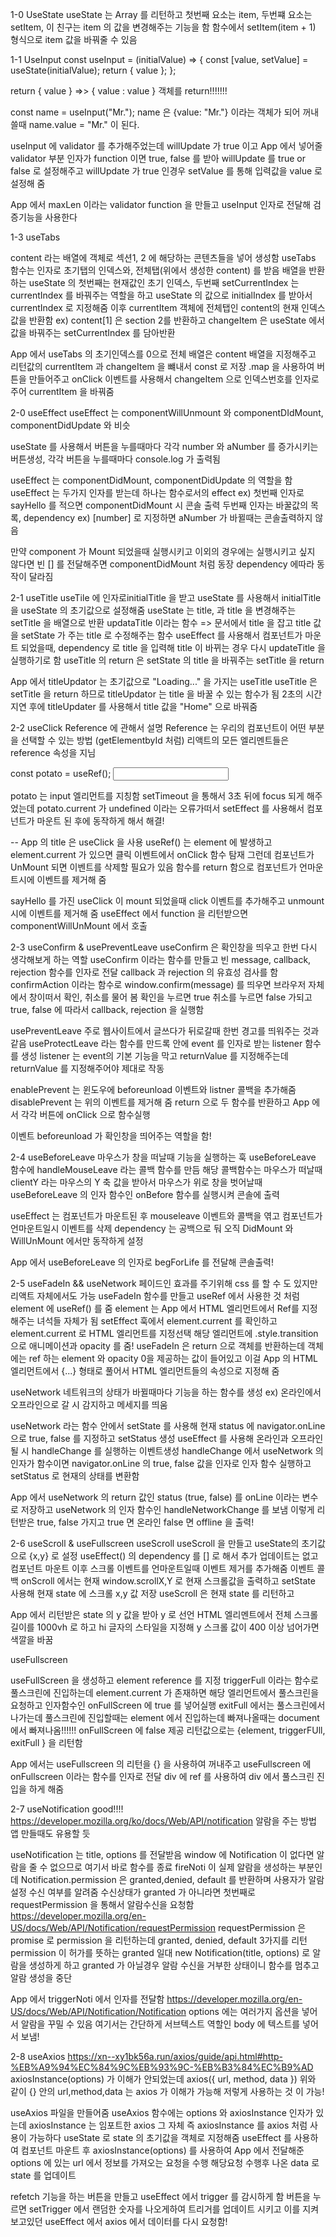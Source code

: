 1-0 UseState
useState 는 Array 를 리턴하고 첫번째 요소는 item, 두번쨰 요소는 setItem, 이 친구는 item 의 값을 변경해주는 기능을 함
함수에서 setItem(item + 1) 형식으로 item 값을 바꿔줄 수 있음

1-1 UseInput
const useInput = (initialValue) => {
const [value, setValue] = useState(initialValue);
return { value };
};

return { value } =>> { value : value } 객체를 return!!!!!!!

const name = useInput("Mr.");
name 은 {value: "Mr."} 이라는 객체가 되어 꺼내쓸때 name.value = "Mr." 이 된다.

useInput 에 validator 를 추가해주었는데 willUpdate 가 true 이고
App 에서 넣어줄 validator 부분 인자가 function 이면 true, false 를 받아 willUpdate 를 true or false 로 설정해주고 willUpdate 가 true 인경우 setValue 를 통해 입력값을 value 로 설정해 줌

App 에서 maxLen 이라는 validator function 을 만들고 useInput 인자로 전달해 검증기능을 사용한다

1-3 useTabs

content 라는 배열에 객체로 섹션1, 2 에 해당하는 콘텐츠들을 넣어 생성함
useTabs 함수는 인자로 초기탭의 인덱스와, 전체탭(위에서 생성한 content) 를 받음
배열을 반환하는 useState 의 첫번째는 현재값인 초기 인덱스, 두번째 setCurrentIndex 는 currentIndex 를 바꿔주는 역할을 하고
useState 의 값으로 initialIndex 를 받아서 currentIndex 로 지정해줌
이후 currentItem 객체에 전체탭인 content의 현재 인덱스 값을 반환함 ex) content[1] 은 section 2를 반환하고
changeItem 은 useState 에서 값을 바꿔주는 setCurrentIndex 를 담아반환

App 에서 useTabs 의 초기인덱스를 0으로 전체 배열은 content 배열을 지정해주고 리턴값의 currentItem 과 changeItem 을 뺴내서 const 로 저장
.map 을 사용하여 버튼을 만들어주고 onClick 이벤트를 사용해서 changeItem 으로 인덱스번호를 인자로 주어 currentItem 을 바꿔줌

2-0 useEffect
useEffect 는 componentWillUnmount 와 componentDIdMount, componentDidUpdate 와 비슷

useState 를 사용해서 버튼을 누를때마다 각각 number 와 aNumber 를 증가시키는 버튼생성, 각각 버튼을 누를때마다 console.log 가 출력됨

useEffect 는 componentDidMount, componentDidUpdate 의 역할을 함
useEffect 는 두가지 인자를 받는데 하나는 함수로서의 effect ex) 첫번째 인자로 sayHello 를 적으면 componentDidMount 시 콘솔 출력
두번째 인자는 바꿀값의 목록, dependency ex) [number] 로 지정하면 aNumber 가 바뀔때는 콘솔출력하지 않음

만약 component 가 Mount 되었을때 실행시키고 이외의 경우에는 실행시키고 싶지 않다면 빈 [] 를 전달해주면 componentDidMount 처럼 동장
dependency 에따라 동작이 달라짐

2-1 useTitle
useTile 에 인자로initialTitle 을 받고 useState 를 사용해서 initialTitle 을 useState 의 초기값으로 설정해줌
useState 는 title, 과 title 을 변경해주는 setTitle 을 배열으로 반환
updataTitle 이라는 함수 => 문서에서 title 을 잡고 title 값을 setState 가 주는 title 로 수정해주는 함수
useEffect 를 사용해서 컴포넌트가 마운트 되었을때, dependency 로 title 을 입력해 title 이 바뀌는 경우 다시 updateTitle 을 실행하기로 함
useTitle 의 return 은 setState 의 title 을 바꿔주는 setTitle 을 return

App 에서 titleUpdator 는 초기값으로 "Loading..." 을 가지는 useTitle
useTitle 은 setTitle 을 return 하므로 titleUpdator 는 title 을 바꿀 수 있는 함수가 됨
2초의 시간지연 후에 titleUpdater 를 사용해서 title 값을 "Home" 으로 바꿔줌

2-2 useClick
Reference 에 관해서 설명
Reference 는 우리의 컴포넌트이 어떤 부분을 선택할 수 있는 방법 (getElementbyId 처럼)
리액트의 모든 엘리멘트들은 reference 속성을 지님

const potato = useRef();
<input ref={potato} />

potato 는 input 엘리먼트를 지칭함
setTimeout 을 통해서 3초 뒤에 focus 되게 해주었는데 potato.current 가 undefined 이라는 오류가떠서
setEffect 를 사용해서 컴포넌트가 마운트 된 후에 동작하게 해서 해결!

--
App 의 title 은 useClick 을 사용 useRef() 는 element 에 발생하고 element.current 가 있으면 클릭 이벤트에서 onClick 함수 탐재
그런데 컴포넌트가 UnMount 되면 이벤트를 삭제할 필요가 있음
함수를 return 함으로 컴포넌트가 언마운트시에 이벤트를 제거해 줌

sayHello 를 가진 useClick 이 mount 되었을때 click 이벤트를 추가해주고
unmount 시에 이벤트를 제거해 줌
useEffect 에서 function 을 리턴받으면 componentWillUnMount 에서 호출

2-3 useConfirm & usePreventLeave
useConfirm 은 확인창을 띄우고 한번 다시 생각해보게 하는 역할
useConfirm 이라는 함수를 만들고 빈 message, callback, rejection 함수를 인자로 전달
callback 과 rejection 의 유효성 검사를 함
confirmAction 이라는 함수로 window.confirm(message) 를 띄우면 브라우저 자체에서 창이떠서 확인, 취소를 물어 봄 확인을 누르면 true 취소를 누르면 false 가되고
true, false 에 따라서 callback, rejection 을 실행함

usePreventLeave
주로 웹사이트에서 글쓰다가 뒤로갈때 한번 경고를 띄워주는 것과 같음
useProtectLeave 라는 함수를 만드록 안에 event 를 인자로 받는 listener 함수를 생성 listener 는 event의 기본 기능을 막고 returnValue 를 지정해주는데 returnValue 를 지정해주어야 제대로 작동

enablePrevent 는 윈도우에 beforeunload 이벤트와 listner 콜백을 추가해줌
disablePrevent 는 위의 이벤트를 제거해 줌
return 으로 두 함수를 반환하고 App 에서 각각 버튼에 onClick 으로 함수실행

이벤트 beforeunload 가 확인창을 띄어주는 역할을 함!

2-4 useBeforeLeave
마우스가 창을 떠날때 기능을 실행하는 훅
useBeforeLeave 함수에 handleMouseLeave 라는 콜백 함수를 만듬 해당 콜백함수는
마우스가 떠날때 clientY 라는 마우스의 Y 축 값을 받아서 마우스가 위로 창을 벗어날때 useBeforeLeave 의 인자 함수인 onBefore 함수를 실행시켜 콘솔에 출력

useEffect 는 컴포넌트가 마운트된 후 mouseleave 이벤트와 콜백을 엮고 컴포넌트가 언마운트일시 이벤트를 삭제 dependency 는 공백으로 둬 오직 DidMount 와 WillUnMount 에서만 동작하게 설정

App 에서 useBeforeLeave 의 인자로 begForLife 를 전달해 콘솔출력!

2-5 useFadeIn && useNetwork
페이드인 효과를 주기위해 css 를 할 수 도 있지만 리액트 자체에서도 가능
useFadeIn 함수를 만들고 useRef 에서 사용한 것 처럼 element 에 useRef() 를 줌
element 는 App 에서 HTML 엘리먼트에서 Ref를 지정해주는 녀석들 자체가 됨
setEffect 훅에서 element.current 를 확인하고 element.current 로 HTML 엘리먼트를 지정선택
해당 엘리먼트에 .style.transition 으로 애니메이션과 opacity 를 줌!
useFadeIn 은 return 으로 객체를 반환하는데 객체에는 ref 하는 element 와 opacity 0을 제공하는 값이 들어있고 이걸 App 의 HTML 엘리먼트에서 {...} 형태로 풀어서 HTML 엘리먼트들의 속성으로 지정해 줌

useNetwork
네트워크의 상태가 바뀔때마다 기능을 하는 함수를 생성 ex) 온라인에서 오프라인으로 갈 시 감지하고 메세지를 띄움

useNetwork 라는 함수 안에서 setState 를 사용해 현재 status 에 navigator.onLine 으로 true, false 를 지정하고 setStatus 생성
useEffect 를 사용해 온라인과 오프라인 될 시 handleChange 를 실행하는 이벤트생성
handleChange 에서 useNetwork 의 인자가 함수이면 navigator.onLine 의 true, false 값을 인자로 인자 함수 실행하고 setStatus 로 현재의 상태를 변환함

App 에서 useNetwork 의 return 값인 status (true, false) 를 onLine 이라는 변수로 저장하고 useNetwork 의 인자 함수인 handleNetworkChange 를 보냄
이렇게 리턴받은 true, false 가지고 true 면 온라인 false 면 offline 을 출력!

2-6 useScroll & useFullscreen
useScroll
useScroll 을 만들고 useState의 초기값으로 {x,y} 로 설정
useEffect() 의 dependency 를 [] 로 해서 추가 업데이트는 없고 컴포넌트 마운트 이후 스크롤 이벤트를 언마운트일때 이벤트 제거를 추가해줌
이벤트 콜백 onScroll 에서는 현재 window.scrollX,Y 로 현재 스크롤값을 출력하고 setState 사용해 현재 state 에 스크롤 x,y 값 저장
useScroll 은 현재 state 를 리턴하고

App 에서 리턴받은 state 의 y 값을 받아 y 로 선언
HTML 엘리멘트에서 전체 스크롤길이를 1000vh 로 하고 hi 글자의 스타일을 지정해
y 스크롤 값이 400 이상 넘어가면 색깔을 바꿈

useFullscreen

useFullScreen 을 생성하고 element reference 를 지정
triggerFull 이라는 함수로 풀스크린에 진입하는데 element.current 가 존재하면 해당 엘리먼트에서 풀스크린을 요청하고 인자함수인 onFullScreen 에 true 를 넣어실행
exitFull 에서는 풀스크린에서 나가는데 풀스크린에 진입할때는 element 에서 진입하는데 빠져나올때는 document 에서 빠져나옴!!!!!! onFullScreen 에 false 제공
리턴값으로는 {element, triggerFUll, exitFull } 을 리턴함

App 에서는 useFullscreen 의 리턴을 {} 을 사용하여 꺼내주고 useFullscreen 에 onFullscreen 이라는 함수를 인자로 전달
div 에 ref 를 사용하여 div 에서 풀스크린 진입을 하게 해줌

2-7 useNotification good!!!!
https://developer.mozilla.org/ko/docs/Web/API/notification
알람을 주는 방법 앱 만들때도 유용할 듯

useNotification 는 title, options 를 전달받음
window 에 Notification 이 없다면 알람을 줄 수 없으므로 여기서 바로 함수를 종료
fireNoti 이 실제 알람을 생성하는 부분인데 Notification.permission 은 granted,denied, default 를 반환하며 사용자가 알람설정 수신 여부를 알려줌
수신상태가 granted 가 아니라면 첫번째로 requestPermission 을 통해서 알람수신을 요청함
https://developer.mozilla.org/en-US/docs/Web/API/Notification/requestPermission
requestPermission 은 promise 로 permission 을 리턴하는데 granted, denied, default 3가지를 리턴
permission 이 허가를 뜻하는 granted 일대 new Notification(title, options) 로 알람을 생성하게 하고 granted 가 아닐경우 알람 수신을 거부한 상태이니 함수를 멈추고 알람 생성을 중단

App 에서 triggerNoti 에서 인자를 전달함
https://developer.mozilla.org/en-US/docs/Web/API/Notification/Notification
options 에는 여러가지 옵션을 넣어서 알람을 꾸밀 수 있음 여기서는 간단하게
서브텍스트 역할인 body 에 텍스트를 넣어서 보냄!

2-8 useAxios
https://xn--xy1bk56a.run/axios/guide/api.html#http-%EB%A9%94%EC%84%9C%EB%93%9C-%EB%B3%84%EC%B9%AD
axiosInstance(options) 가 이해가 안되었는데
axios({
url,
method,
data
})
위와 같이 {} 안의 url,method,data 는 axios 가 이해가 가능해 저렇게 사용하는 것 이 가능!

useAxios 파일을 만들어줌
useAxios 함수에는 options 와 axiosInstance 인자가 있는데 axiosInstance 는 임포트한 axios 그 자체 즉 axiosInstance 를 axios 처럼 사용이 가능하다
useState 로 state 의 초기값을 객체로 지정해줌
useEffect 를 사용하여 컴포넌트 마운트 후 axiosInstance(options) 를 사용하여
App 에서 전달해준 options 에 있는 url 에서 정보를 가져오는 요청을 수행
해당요청 수행후 나온 data 로 state 를 업데이트

refetch 기능을 하는 버튼을 만들고 useEffect 에서 trigger 를 감시하게 함
버튼을 누르면 setTrigger 에서 랜덤한 숫자를 나오게하여 트리거를 업데이트 시키고 이를 지켜보고있던 useEffect 에서 axios 에서 데이터를 다시 요청함!
